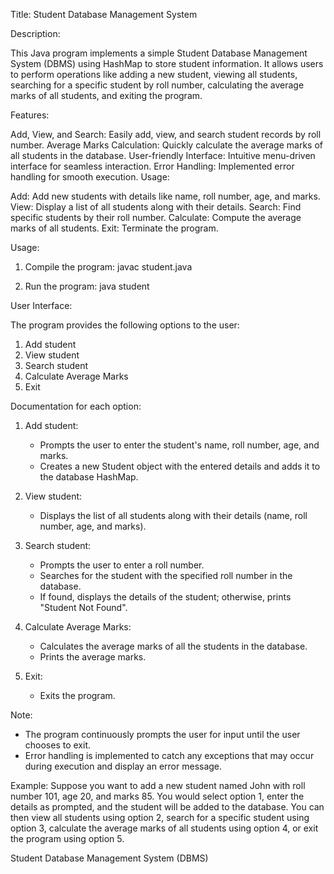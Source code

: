 Title: Student Database Management System

Description:

This Java program implements a simple Student Database Management System (DBMS) using HashMap to store student information. It allows users to perform operations like adding a new student, viewing all students, searching for a specific student by roll number, calculating the average marks of all students, and exiting the program.



Features:

Add, View, and Search: Easily add, view, and search student records by roll number.
Average Marks Calculation: Quickly calculate the average marks of all students in the database.
User-friendly Interface: Intuitive menu-driven interface for seamless interaction.
Error Handling: Implemented error handling for smooth execution.
Usage:

Add: Add new students with details like name, roll number, age, and marks.
View: Display a list of all students along with their details.
Search: Find specific students by their roll number.
Calculate: Compute the average marks of all students.
Exit: Terminate the program.



Usage:

1. Compile the program:
    javac student.java

2. Run the program:
    java student

User Interface:

The program provides the following options to the user:
1. Add student
2. View student
3. Search student
4. Calculate Average Marks
5. Exit


Documentation for each option:

1. Add student:
    - Prompts the user to enter the student's name, roll number, age, and marks.
    - Creates a new Student object with the entered details and adds it to the database HashMap.


2. View student:
    - Displays the list of all students along with their details (name, roll number, age, and marks).


3. Search student:
    - Prompts the user to enter a roll number.
    - Searches for the student with the specified roll number in the database.
    - If found, displays the details of the student; otherwise, prints "Student Not Found".


4. Calculate Average Marks:
    - Calculates the average marks of all the students in the database.
    - Prints the average marks.


5. Exit:
    - Exits the program.


Note: 
- The program continuously prompts the user for input until the user chooses to exit.
- Error handling is implemented to catch any exceptions that may occur during execution and display an error message.


Example:
Suppose you want to add a new student named John with roll number 101, age 20, and marks 85. You would select option 1, enter the details as prompted, and the student will be added to the database. You can then view all students using option 2, search for a specific student using option 3, calculate the average marks of all students using option 4, or exit the program using option 5.



Student Database Management System (DBMS)


